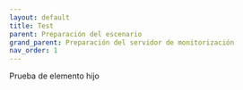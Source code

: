 ```yaml
---
layout: default
title: Test
parent: Preparación del escenario
grand_parent: Preparación del servidor de monitorización
nav_order: 1
---
```


Prueba de elemento hijo